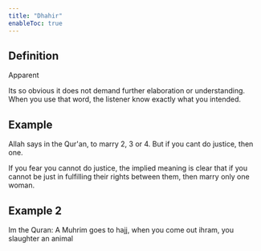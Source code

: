 ```yaml
---
title: "Dhahir"
enableToc: true
---
```

## Definition
Apparent

Its so obvious it does not demand further elaboration or understanding. When you use that word, the listener know exactly what you intended.

## Example
Allah says in the Qur'an, to marry 2, 3 or 4. But if you cant do justice, then one.

If you fear you cannot do justice, the implied meaning is clear that if you cannot be just in fulfilling their rights between them, then marry only one woman.

## Example 2
Im the Quran: A Muhrim goes to hajj, when you come out ihram, you slaughter an animal